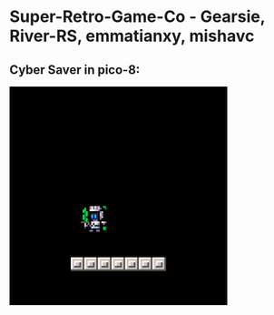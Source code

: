 # Super-Retro-Game-Co - Gearsie, River-RS, emmatianxy, mishavc
## Cyber Saver in pico-8:
![](game_preview.gif)
